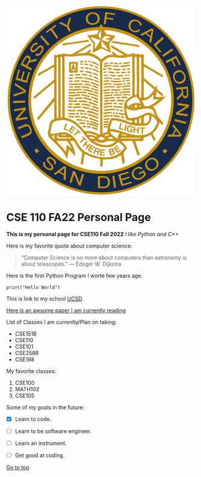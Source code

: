 
![Course Image](./UCSD_Logo.png)

# CSE 110 FA22 Personal Page

**This is my personal page for CSE110 Fall 2022**
*I like Python and C++*

Here is my favorite quote about computer science:
>“Computer Science is no more about computers than astronomy is about telescopes.” — Edsger W. Dijkstra

Here is the first Python Program I worte few years age.
```
print("Hello World")
```

This is link to my school [UCSD](https://pages.github.com/).

[Here is an awsome paper I am currently reading](papers/RandomFeaturesforLarge-ScaleKernelMachines.md)

List of Classes I am currently/Plan on taking:
- CSE151B
- CSE110
- CSE101
- CSE258R
- CSE198

My favorite classes:
1. CSE100
2. MATH102
3. CSE105

Some of my goals in the future:
- [X] Learn to code.
- [ ] Learn to be software engineer.
- [ ] Learn an instrument.
- [ ] Get good at coding.


[Go to top](#cse-110-fa22-personal-page)
